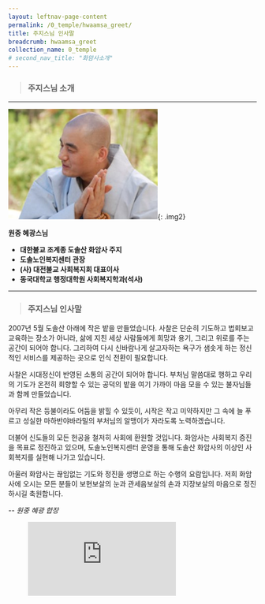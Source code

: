 ```yaml
---
layout: leftnav-page-content
permalink: /0_temple/hwaamsa_greet/
title: 주지스님 인사말
breadcrumb: hwaamsa_greet
collection_name: 0_temple
# second_nav_title: "화암사소개"
---
```


> ### **주지스님 소개**

---

![](/images/religious_part/greet.jpg){: .img2}

**원중 혜광스님**

* **대한불교 조계종 도솔산 화암사 주지** <br>
* **도솔노인복지센터 관장** <br>
* **(사) 대전불교 사회복지회 대표이사** <br>
* **동국대학교 행정대학원 사회복지학과(석사)** <br>

---

> ### **주지스님 인사말**
<!-- ![](http://images.weserv.nl/?url={{site.url}}{{site.baseurl}}/images/religious_part/dosolnoin_sub.gif&w=1.5&h=1.5&output=jpg&q=80&t=circle) -->

<!-- <a href="{{ file.path | relative_url }}" title="{{ filename }}"><img src="//images.weserv.nl/?url={{site.url}}{{site.baseurl}}/images/religious_part/dosolnoin_sub.gif&w=1.5&h=1.5&output=jpg&q=80&t=circle" alt="{{ filename }}" /></a> -->

2007년 5월 도솔산 아래에 작은 밭을 만들었습니다. 사찰은 단순히 기도하고 법회보고 교육하는 장소가 아니라, 삶에 지친 세상 사람들에게 희망과 용기, 그리고 위로를 주는 공간이 되어야 합니다.  그리하여 다시 신바람나게 살고자하는 욕구가 샘솟게 하는 정신적인 서비스를 제공하는 곳으로 인식 전환이 필요합니다. 

사찰은 시대정신이 반영된 소통의 공간이 되어야 합니다. 부처님 말씀대로 행하고 우리의 기도가 온전히 회향할 수 있는 공덕의 밭을 여기 가까이 마음 모을 수 있는 불자님들과 함께 만들었습니다. 

아무리 작은 등불이라도 어둠을 밝힐 수 있듯이, 시작은 작고 미약하지만 그 속에 늘 푸르고 성실한 마하반야바라밀의 부처님의 알맹이가 자라도록 노력하겠습니다. 

더불어 신도들의 모든 헌공을 철저히 사회에 환원할 것입니다. 화암사는 사회복지 증진을 목표로 정진하고 있으며, 도솔노인복지센터 운영을 통해 도솔산 화암사의 이상인 사회복지를 실현해 나가고 있습니다. 

아울러 화암사는 끊임없는 기도와 정진을 생명으로 하는 수행의 요람입니다. 저희 화암사에 오시는 모든 분들이 보현보살의 눈과 관세음보살의 손과 지장보살의 마음으로 정진하시길 축원합니다. 

*-- 원중 혜광 합장*


<figure class="bp-youtube">
  <iframe src="https://www.youtube.com/embed/czEKeXx5Nsw" frameborder="0" allowfullscreen="true"> </iframe>
</figure>

<!-- video_container -->
<!-- 
<div class="bp-youtube">
  <iframe width="560" height="315" src="https://www.youtube.com/embed/czEKeXx5Nsw" frameborder="0" allow="accelerometer; autoplay; clipboard-write; encrypted-media; gyroscope; picture-in-picture" allowfullscreen></iframe>
</div> -->

